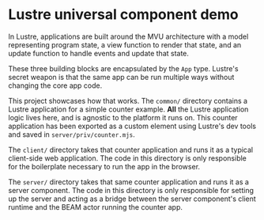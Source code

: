 # Lustre universal component demo

In Lustre, applications are built around the MVU architecture with a model
representing program state, a view function to render that state, and an update
function to handle events and update that state.

These three building blocks are encapsulated by the `App` type. Lustre's secret
weapon is that the same app can be run multiple ways without changing the core app
code.

This project showcases how that works. The `common/` directory contains a Lustre
application for a simple counter example. **All** the Lustre application logic
lives here, and is agnostic to the platform it runs on. This counter application
has been exported as a custom element using Lustre's dev tools and saved in
`server/priv/counter.mjs`.

The `client/` directory takes that counter application and runs it as a typical
client-side web application. The code in this directory is only responsible for
the boilerplate necessary to run the app in the browser.

The `server/` directory takes that same counter application and runs it as a
server component. The code in this directory is only responsible for setting up
the server and acting as a bridge between the server component's client runtime
and the BEAM actor running the counter app.
